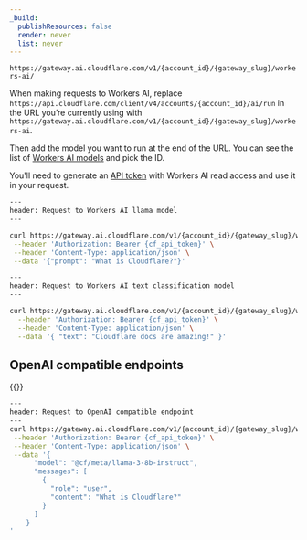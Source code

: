 ```yaml
---
_build:
  publishResources: false
  render: never
  list: never
---
```

`https://gateway.ai.cloudflare.com/v1/{account_id}/{gateway_slug}/workers-ai/`

When making requests to Workers AI, replace `https://api.cloudflare.com/client/v4/accounts/{account_id}/ai/run` in the URL you’re currently using with `https://gateway.ai.cloudflare.com/v1/{account_id}/{gateway_slug}/workers-ai`.

Then add the model you want to run at the end of the URL. You can see the list of [Workers AI models](https://developers.cloudflare.com/workers-ai/models/) and pick the ID.

You'll need to generate an [API token](/fundamentals/api/get-started/create-token/) with Workers AI read access and use it in your request.

```bash
---
header: Request to Workers AI llama model
---

curl https://gateway.ai.cloudflare.com/v1/{account_id}/{gateway_slug}/workers-ai/@cf/meta/llama-3-8b-instruct \
 --header 'Authorization: Bearer {cf_api_token}' \
 --header 'Content-Type: application/json' \
 --data '{"prompt": "What is Cloudflare?"}'
```

```bash
---
header: Request to Workers AI text classification model
---

curl https://gateway.ai.cloudflare.com/v1/{account_id}/{gateway_slug}/workers-ai/@cf/huggingface/distilbert-sst-2-int8 \
  --header 'Authorization: Bearer {cf_api_token}' \
  --header 'Content-Type: application/json' \
  --data '{ "text": "Cloudflare docs are amazing!" }'
```

## OpenAI compatible endpoints

{{<render file="_openai-compatibility.md" productFolder="workers-ai">}}
<br/>

```bash
---
header: Request to OpenAI compatible endpoint
---
curl https://gateway.ai.cloudflare.com/v1/{account_id}/{gateway_slug}/workers-ai/v1/chat/completions \
 --header 'Authorization: Bearer {cf_api_token}' \
 --header 'Content-Type: application/json' \
 --data '{
      "model": "@cf/meta/llama-3-8b-instruct",
      "messages": [
        {
          "role": "user",
          "content": "What is Cloudflare?"
        }
      ]
    }
'
```